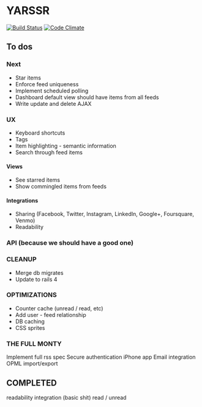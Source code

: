 # YARSSR

[![Build Status](https://travis-ci.org/danielsuo/rss.png)](https://travis-ci.org/danielsuo/rss)
[![Code Climate](https://codeclimate.com/github/danielsuo/rss.png)](https://codeclimate.com/github/danielsuo/rss)

## To dos

### Next
- Star items
- Enforce feed uniqueness
- Implement scheduled polling
- Dashboard default view should have items from all feeds
- Write update and delete AJAX

### UX
- Keyboard shortcuts
- Tags
- Item highlighting - semantic information
- Search through feed items

#### Views
- See starred items
- Show commingled items from feeds

#### Integrations
- Sharing (Facebook, Twitter, Instagram, LinkedIn, Google+, Foursquare, Venmo)
- Readability

### API (because we should have a good one)

### CLEANUP
- Merge db migrates
- Update to rails 4

### OPTIMIZATIONS
- Counter cache (unread / read, etc)
- Add user - feed relationship
- DB caching
- CSS sprites

### THE FULL MONTY
Implement full rss spec
Secure authentication
iPhone app
Email integration
OPML import/export

## COMPLETED
readability integration (basic shit)
read / unread